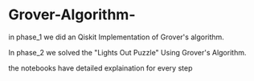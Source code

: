 # Grover-Algorithm-
in phase_1 we did an Qiskit Implementation of Grover's algorithm.

In phase_2 we solved the "Lights Out Puzzle" Using Grover's Algorithm.

the notebooks have detailed explaination for every step 
